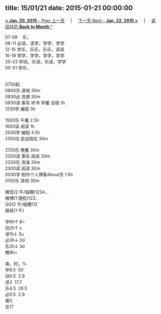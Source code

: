 title: 15/01/21
date: 2015-01-21 00:00:00
---
[**< Jan. 20, 2015** - Prev 上一天](/lifelogs/2015/01/d20.html) &nbsp; &nbsp; | &nbsp; &nbsp; [下一天 Next - **Jan. 22, 2015 >**](/lifelogs/2015/01/d22.html) &nbsp; &nbsp; |  &nbsp; &nbsp; [返回月历 **Back to Month ^**](/lifelogs/2015/01/index.html)
<br/><div>07-08    乐，<br/>08-11 必读，读学，学学，学学<br/>12-15 学乐，乐乐，乐乐，读读<br/>16-19 学学，学学，学学，学学<br/>20-23 学动，乐读，乐读，学学</div><div>00-01 学乐，<br/> <div><br/></div>0730起<br/>0800乐 游戏 30m<br/>0830必 洗漱 30m<br/>0930读 乘车 听书 早餐 总结 1h<br/>1230学 编程 3h<div><br/></div>1500乐 午餐 2.5h<br/>1600读 阅读 1h</div><div>2030学 编程 4.5h</div><div><div>2100动 走动找吃 30m</div><div><br/></div><div>2130乐 晚餐 30m</div><div>2200读 乘车 阅读 30m</div><div>2230乐 洗澡 30m</div><div>2300读 阅读 30m</div><div>0030学 制作个人博客About页 1.5h</div><div>0100乐 其他 30m</div><div><br/></div>微信(2 午/临睡)1234...<br/>微博(1 随机)123..<br/>QQ(2 午/临睡)12<br/>报纸(1 午)<div><br/></div>学6h↑ 8=<br/>动2h↑ x<br/>读1h↓ 3u<br/>必3h↓ 2d<br/>乐2h↓ 3d<br/>睡8h=<div><br/></div>类，时，%<br/>学8.5  50<br/>动0.5  2.9<br/>读3  17.7<br/>乐4.5  26.5<br/>必0.5  2.9<br/>废0<br/>总17</div>